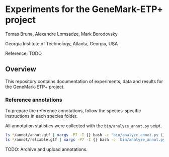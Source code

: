# Experiments for the GeneMark-ETP+ project

Tomas Bruna, Alexandre Lomsadze, Mark Borodovsky

Georgia Institute of Technology, Atlanta, Georgia, USA

Reference: TODO


## Overview

This repository contains documentation of experiments, data and results for
the GeneMark-ETP+ project.

### Reference annotations

To prepare the reference annotations, follow the species-specific instructions
in each species folder.

All annotation statistics were collected with the `bin/analyze_annot.py` scipt.

```bash
ls */annot/annot.gtf | xargs -P7 -I {} bash -c 'bin/analyze_annot.py {} > {}.analysis'
ls */annot/reliable.gtf | xargs -P7 -I {} bash -c 'bin/analyze_annot.py {} > {}.analysis'
```

TODO: Archive and upload annotations.

